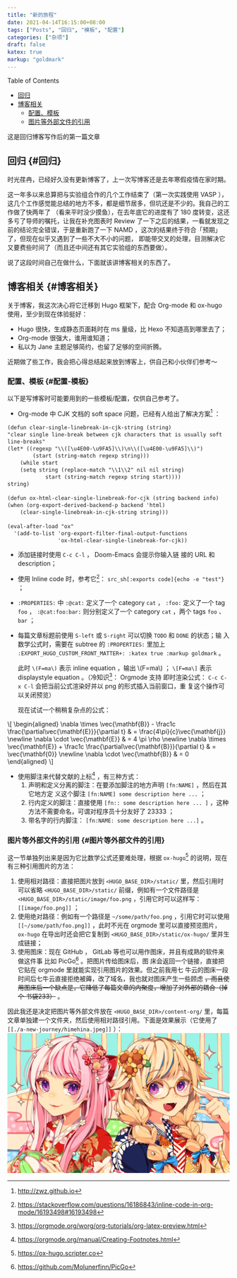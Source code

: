 ```yaml
---
title: "新的旅程"
date: 2021-04-14T16:15:00+08:00
tags: ["Posts", "回归", "模板", "配置"]
categories: ["杂项"]
draft: false
katex: true
markup: "goldmark"
---
```


<div class="ox-hugo-toc toc">
<div></div>

<div class="heading">Table of Contents</div>

- [回归](#回归)
- [博客相关](#博客相关)
    - [配置、模板](#配置-模板)
    - [图片等外部文件的引用](#图片等外部文件的引用)

</div>
<!--endtoc-->

这是回归博客写作后的第一篇文章

<!--more-->


## 回归 {#回归}

时光荏冉，已经好久没有更新博客了，上一次写博客还是去年寒假疫情在家时期。

这一年多以来总算把与实验组合作的几个工作结束了（第一次实践使用 VASP ），这几个工作感觉能总结的地方不多，都是细节居多，但坑还是不少的。我自己的工作做了快两年了
（看来平时没少摸鱼），在去年底它的进度有了 180 度转变，这还多亏了导师的嘱托，让我在补充图表时 Review 了一下之后的结果，一看就发现之前的结论完全错误，于是重新跑了一下 NAMD ，这次的结果终于符合「预期」了，但现在似乎又遇到了一些不大不小的问题，
即能带交叉的处理，目测解决它又要费些时间了（而且还中间还有其它实验组的东西要做）。

说了这段时间自己在做什么，下面就该讲博客相关的东西了。


## 博客相关 {#博客相关}

关于博客，我这次决心将它迁移到 Hugo 框架下，配合 Org-mode 和 ox-hugo 使用，至少到现在体验挺好：

-   Hugo 很快，生成静态页面耗时在 ms 量级，比 Hexo 不知道高到哪里去了；
-   Org-mode 很强大，谁用谁知道；
-   私以为 Jane 主题足够简约，也留了足够的空间折腾。

近期做了些工作，我会把心得总结起来放到博客上，供自己和小伙伴们参考～


### 配置、模板 {#配置-模板}

以下是写博客时可能要用到的一些模板/配置，仅供自己参考了。

-   Org-mode 中 CJK 文档的 soft space 问题，已经有人给出了解决方案[^fn:1] ：

<!--listend-->

```elisp
(defun clear-single-linebreak-in-cjk-string (string)
"clear single line-break between cjk characters that is usually soft line-breaks"
(let* ((regexp "\\([\u4E00-\u9FA5]\\)\n\\([\u4E00-\u9FA5]\\)")
        (start (string-match regexp string)))
    (while start
    (setq string (replace-match "\\1\\2" nil nil string)
            start (string-match regexp string start))))
string)

(defun ox-html-clear-single-linebreak-for-cjk (string backend info)
(when (org-export-derived-backend-p backend 'html)
    (clear-single-linebreak-in-cjk-string string)))

(eval-after-load "ox"
  '(add-to-list 'org-export-filter-final-output-functions
                'ox-html-clear-single-linebreak-for-cjk))
```

-   添加链接时使用 `C-c C-l` ， Doom-Emacs 会提示你输入链
    接的 URL 和 description；
-   使用 Inline code 时，参考它[^fn:2]： `src_sh[:exports code]{echo -e "test"}` ；
-   `:PROPERTIES:` 中 `:@cat:` 定义了一个 category `cat` ， `:foo:` 定义了一个 tag `foo` ，
    `:@cat:foo:bar:` 则分别定义了一个 category `cat` ，两个 tags `foo` 、 `bar` ；
-   每篇文章标题前使用 `S-left` 或 `S-right` 可以切换 `TODO` 和 `DONE` 的状态；输
    入数学公式时，需要在 subtree 的 `:PROPERTIES:` 里加上
    `:EXPORT_HUGO_CUSTOM_FRONT_MATTER+: :katex true :markup goldmark` 。

     此时 `\(F=ma\)` 表示 inline equation ，输出 \\(F=ma\\) ； `\[F=ma\]` 表示
    displaystyle equation 。（冷知识[^fn:3]： Orgmode 支持
    即时渲染公式： `C-c C-x C-l` 会把当前公式渲染好并以 png 的形式插入当前窗口，重
    复这个操作可以关闭预览）

    现在试试一个稍稍复杂点的公式：

\\[ \begin{aligned} \nabla \times \vec{\mathbf{B}} - \frac1c
\frac{\partial\vec{\mathbf{E}}}{\partial t} & = \frac{4\pi}{c}\vec{\mathbf{j}}
\newline \nabla \cdot \vec{\mathbf{E}} & = 4 \pi \rho \newline \nabla \times
\vec{\mathbf{E}} + \frac1c \frac{\partial\vec{\mathbf{B}}}{\partial t} & =
\vec{\mathbf{0}} \newline \nabla \cdot \vec{\mathbf{B}} & = 0 \end{aligned} \\]

-   使用脚注来代替文献的上标[^fn:4]
    ，有三种方式：
    1.  声明和定义分离的脚注：在要添加脚注的地方声明 `[fn:NAME]` ，然后在其它地方定
        义这个脚注 `[fn:NAME] some description here ...` ；
    2.  行内定义的脚注：直接使用 `[fn:: some description here ... ]` ，这种方法不需要命名，可谓对程序员十分友好了 23333 ；
    3.  带名字的行内脚注： `[fn:NAME: some description here ...]` 。


### 图片等外部文件的引用 {#图片等外部文件的引用}

这一节单独列出来是因为它比数学公式还要难处理，根据 `ox-hugo`[^fn:5] 的说明，现在有三种引用图片的方法：

1.  使用相对路径：直接把图片放到 `<HUGO_BASE_DIR>/static/` 里，然后引用时可以省略
    `<HUGO_BASE_DIR>/static/` 前缀，例如有一个文件路径是
    `<HUGO_BASE_DIR>/static/image/foo.png` ，引用它时可以这样写：
    `[[image/foo.png]]` ；
2.  使用绝对路径：例如有一个路径是 `~/some/path/foo.png` ，引用它时可以使用
    `[[~/some/path/foo.png]]` ，此时不光在 orgmode 里可以直接预览图片， `ox-hugo`
    在导出时还会把它复制到 `<HUGO_BASE_DIR>/static/ox-hugo/` 里并生成链接；
3.  使用图床：现在 GitHub ， GitLab 等也可以用作图床，并且有成熟的软件来做这件事
    比如 PicGo[^fn:6] 。把图片传给图床后，图
    床会返回一个链接，直接把它贴在 orgmode 里就能实现引用图片的效果。但之前我用七
    牛云的图床一段时间后七牛云直接拒绝被薅，改了域名，我也就对图床产生一些顾虑
    ~~，而且使用图床后一个缺点是，它降低了每篇文章的内聚度，增加了对外部的耦合（掉个
    书袋233）~~ 。

因此我还是决定把图片等外部文件放在 `<HUGO_BASE_DIR>/content-org/` 里，每篇文章单独建一个文件夹，然后使用相对路径引用。下面是效果展示（它使用了
`[[./a-new-journey/himehina.jpeg]]` ）：![](/ox-hugo/himehina.jpeg)

[^fn:1]: <http://zwz.github.io>
[^fn:2]: <https://stackoverflow.com/questions/16186843/inline-code-in-org-mode/16193498#16193498>
[^fn:3]: <https://orgmode.org/worg/org-tutorials/org-latex-preview.html>
[^fn:4]: <https://orgmode.org/manual/Creating-Footnotes.html>
[^fn:5]: <https://ox-hugo.scripter.co>
[^fn:6]: <https://github.com/Molunerfinn/PicGo>
